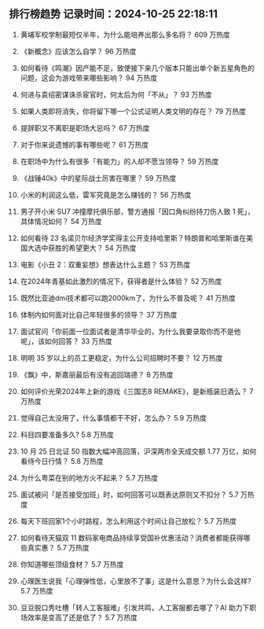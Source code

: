 
## 排行榜趋势 记录时间：2024-10-25 22:18:11
  
  1. 黄埔军校学制最短仅半年，为什么能培养出那么多名将？ 609 万热度
    
  2. 《新概念》应该怎么自学？ 96 万热度
    
  3. 如何看待《鸣潮》因产能不足，致使接下来几个版本只能出单个新五星角色的问题，这会为游戏带来哪些影响？ 94 万热度
    
  4. 何进与袁绍密谋诛杀宦官时，何太后为何「不从」？ 93 万热度
    
  5. 如果人类即将消失，你将留下哪一个公式证明人类文明的存在？ 79 万热度
    
  6. 提辞职又不离职是职场大忌吗？ 67 万热度
    
  7. 对于你来说遗憾的事有哪些呢？ 61 万热度
    
  8. 在职场中为什么有很多「有能力」的人却不愿当领导？ 59 万热度
    
  9. 《战锤40k》中的星际战士厉害在哪里？ 59 万热度
    
  10. 小米的利润这么低，雷军究竟是怎么赚钱的？ 56 万热度
    
  11. 男子开小米 SU7 冲撞摩托俱乐部，警方通报「因口角纠纷持刀伤人致 1 死」，具体情况如何？ 54 万热度
    
  12. 如何看待 23 名诺贝尔经济学奖得主公开支持哈里斯？特朗普和哈里斯谁在美国大选中获胜的希望更大？ 54 万热度
    
  13. 电影《小丑 2：双重妄想》想表达什么主题？ 53 万热度
    
  14. 在2024年青基如此激烈的情况下，获得者是什么体验？ 52 万热度
    
  15. 既然比亚迪dmi技术都可以跑2000km了，为什么不普及呢？ 41 万热度
    
  16. 体制内如何面对比自己年轻很多的领导？ 37 万热度
    
  17. 面试官问「你前面一位面试者是清华毕业的，为什么我要录取你而不是他呢」，该如何回答？ 33 万热度
    
  18. 明明 35 岁以上的员工更稳定，为什么公司招聘时不要？ 12 万热度
    
  19. 《飘》中，斯嘉丽最后有没有追回瑞德？ 8 万热度
    
  20. 如何评价光荣2024年上新的游戏《三国志8 REMAKE》，是新瓶装旧酒么？ 7 万热度
    
  21. 觉得自己太没用了，什么事情都干不好，怎么办？ 5.9 万热度
    
  22. 科目四要准备多久? 5.8 万热度
    
  23. 10 月 25 日北证 50 指数大幅冲高回落，沪深两市全天成交额 1.77 万亿，如何看待今日行情？ 5.8 万热度
    
  24. 为什么粤菜在别的地方火不起来？ 5.7 万热度
    
  25. 面试被问「是否接受加班」时，如何回答可以既表达原则又不扣分？ 5.7 万热度
    
  26. 每天下班回家1个小时路程，怎么利用这个时间让自己放松？ 5.7 万热度
    
  27. 如何看待天猫双 11 数码家电商品持续享受国补优惠活动？消费者都能获得哪些真实惠？ 5.7 万热度
    
  28. 你知道哪些顶级食材？ 5.7 万热度
    
  29. 心理医生说我「心理弹性低，心里放不了事」这是什么意思？为什么会这样? 5.7 万热度
    
  30. 豆豆脱口秀吐槽「转人工客服难」引发共鸣，人工客服都去哪了？AI 助力下职场效率是变高了还是低了？ 5.7 万热度
    